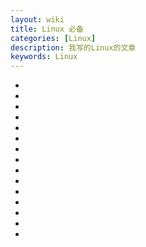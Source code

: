 ```yaml
---
layout: wiki
title: Linux 必备
categories: [Linux]
description: 我写的Linux的文章
keywords: Linux
---
```


*   []()                       
*   []()             
*   []()                   
*   []()                       
*   []()             
*   []()                   
*   []()                       
*   []()             
*   []()                   
*   []()                       
*   []()             
*   []()                   
*   []()                       
*   []()             
*   []()                   

